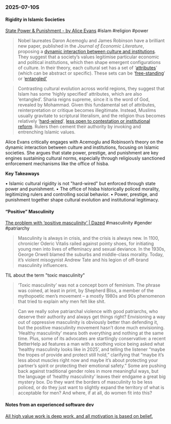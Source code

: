### 2025-07-10S
#### Rigidity in Islamic Societies
[State Power & Punishment - by Alice Evans](https://www.ggd.world/p/power-and-punishment) #islam #religion #power 

> Nobel laureates Daron Acemoglu and James Robinson have a brilliant new paper, published in the _Journal of Economic Literature_, proposing a [dynamic interaction between culture and institutions](https://economics.mit.edu/sites/default/files/2023-04/Culture%2C%20Institutions%20and%20Social%20Equilibria%20-%20A%20Framework.pdf). They suggest that a society’s values legitimise particular economic and political institutions, which then shape emergent configurations of culture. In their theory, each cultural set has a set of ‘[attributes](https://economics.mit.edu/sites/default/files/2023-04/Culture%2C%20Institutions%20and%20Social%20Equilibria%20-%20A%20Framework.pdf)’ (which can be abstract or specific). These sets can be ‘[free-standing](https://economics.mit.edu/sites/default/files/2023-04/Culture%2C%20Institutions%20and%20Social%20Equilibria%20-%20A%20Framework.pdf)’ or ‘[entangled’](https://economics.mit.edu/sites/default/files/2023-04/Culture%2C%20Institutions%20and%20Social%20Equilibria%20-%20A%20Framework.pdf)

> Contrasting cultural evolution across world regions, they suggest that Islam has some ‘highly specified’ attributes, which are also ‘entangled’. Sharia reigns supreme, since it is the word of God, revealed by Mohammad. Given this fundamental set of attributes, reinterpretation or critique becomes illegitimate. Instead, Muslims usually gravitate to scriptural literalism, and the religion thus becomes relatively ‘[hard-wired](https://economics.mit.edu/sites/default/files/2023-04/Culture%2C%20Institutions%20and%20Social%20Equilibria%20-%20A%20Framework.pdf)’, [less open to contestation or institutional reform](https://economics.mit.edu/sites/default/files/2023-04/Culture%2C%20Institutions%20and%20Social%20Equilibria%20-%20A%20Framework.pdf). Rulers then cement their authority by invoking and entrenching Islamic values.

Alice Evans critically engages with Acemoglu and Robinson’s theory on the dynamic interaction between culture and institutions, focusing on Islamic societies. She argues that state power, prestige, and punishment are key engines sustaining cultural norms, especially through religiously sanctioned enforcement mechanisms like the office of hisba.

**Key Takeaways**

• Islamic cultural rigidity is not "hard-wired" but enforced through state power and punishment.
• The office of hisba historically policed morality, legitimizing rulers and controlling social behavior.
• Power, prestige, and punishment together shape cultural evolution and institutional legitimacy.

#### “Positive” Masculinity
[The problem with ‘positive masculinity’ \| Dazed](https://www.dazeddigital.com/life-culture/article/68183/1/in-attack-of-positive-masculinity-misogyny-andrew-tate-adolescence) #masculinity #gender #patriarchy 

> Masculinity is always in crisis, and the crisis is always new. In 1100, chronicler Oderic Vitalis railed against pointy shoes, for initiating young men into lives of effeminacy and sexual deviance. In the 1930s, George Orwell blamed the suburbs and middle-class morality. Today, it’s violent misogynist Andrew Tate and his legion of off-brand masculinity influencers.

TIL about the term "toxic masculinity"

> ‘Toxic masculinity’ was not a concept born of feminism. The phrase was coined, at least in print, by Shepherd Bliss, a member of the mythopoetic men’s movement – a mostly 1980s and 90s phenomenon that tried to explain why men felt like shit.

> Can we really solve patriarchal violence with good patriarchs, who deserve their authority and always get things right? Envisioning a way out of oppressive masculinity is obviously better than defending it, but the positive masculinity movement hasn’t done much envisioning. ‘Healthy masculinity’ means both everything and nothing at the same time. Plus, some of its advocates are startlingly conservative: a recent BetterHelp ad features a man with a soothing voice being asked what ‘healthy masculinity looks like in 2025’, and telling the listener “maybe the tropes of provide and protect still hold,” clarifying that “maybe it’s less about muscles right now and maybe it’s about protecting your partner’s spirit or protecting their emotional safety.” Some are pushing back against traditional gender roles in more meaningful ways, but the language of ‘healthy masculinity’ leaves their endgame a great big mystery box. Do they want the borders of masculinity to be less policed, or do they just want to slightly expand the territory of what is acceptable for men? And where, if at all, do women fit into this?


#### Notes from an experienced software dev
[All high value work is deep work, and all motivation is based on belief.](https://www.reddit.com/r/ExperiencedDevs/comments/1lpyimz/all_high_value_work_is_deep_work_and_all/)